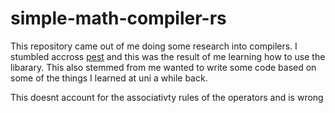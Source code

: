 # simple-math-compiler-rs

This repository came out of me doing some research into compilers. 
I stumbled accross [pest](https://pest.rs/) and this was the result of
me learning how to use the libarary. This also stemmed from me wanted to
write some code based on some of the things I learned at uni a while back.

This doesnt account for the associativty rules of the operators and is wrong
